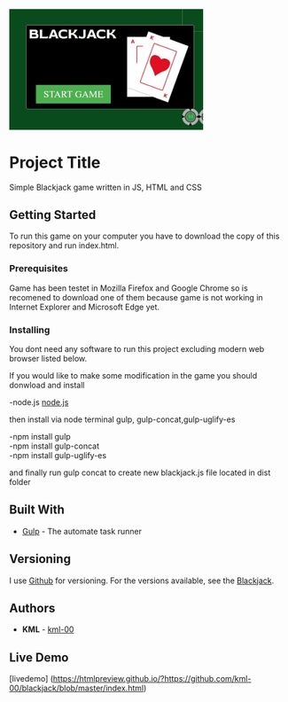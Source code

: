 <img src="https://raw.githubusercontent.com/kml-00/blackjack/master/assets/black_jack.jpg" width="350" title="blackjack game image">

# Project Title

Simple Blackjack game written in JS, HTML and CSS

## Getting Started

To run this game on your computer you have to download the copy of this repository and run index.html. 


### Prerequisites

Game has been testet in Mozilla Firefox and Google Chrome so is recomened to download one of them because game is not working in Internet Explorer and Microsoft Edge yet. 


### Installing

You dont need any software to run this project excluding modern web browser listed below. 

If you would like to make some modification in the game you should donwload and install 

-node.js [node.js](https://nodejs.org/en/download/)

 then install via node terminal gulp, gulp-concat,gulp-uglify-es

 -npm install gulp<br />
 -npm install gulp-concat<br />
 -npm install gulp-uglify-es<br />

and finally run gulp concat to create new blackjack.js file located in dist folder 

## Built With

* [Gulp](https://gulpjs.com/) - The automate task runner 


## Versioning

I use [Github](https://github.com) for versioning. For the versions available, see the [Blackjack](https://github.com/kml-00/blackjack). 

## Authors

* **KML** - [kml-00](https://github.com/kml-00)

## Live Demo 

[livedemo] (https://htmlpreview.github.io/?https://github.com/kml-00/blackjack/blob/master/index.html)






